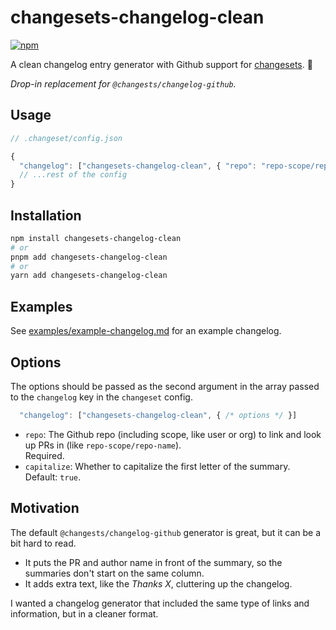 # changesets-changelog-clean

[![npm](https://img.shields.io/npm/v/sort-jsonc.svg)](https://www.npmjs.com/package/changesets-changelog-clean)

A clean changelog entry generator with Github support for [changesets](https://github.com/changesets/changesets). 📝

_Drop-in replacement for `@changests/changelog-github`._

## Usage

```js
// .changeset/config.json

{
  "changelog": ["changesets-changelog-clean", { "repo": "repo-scope/repo-name" }]
  // ...rest of the config
}
```

## Installation

```sh
npm install changesets-changelog-clean
# or
pnpm add changesets-changelog-clean
# or
yarn add changesets-changelog-clean
```

## Examples

See [examples/example-changelog.md](./examples/example-changelog.md) for an example changelog.

## Options

The options should be passed as the second argument in the array passed to the `changelog` key in the `changeset` config.

```js
  "changelog": ["changesets-changelog-clean", { /* options */ }]
```

- `repo`: The Github repo (including scope, like user or org) to link and look up PRs in (like `repo-scope/repo-name`).  
  Required.
- `capitalize`: Whether to capitalize the first letter of the summary.  
  Default: `true`.

## Motivation

The default `@changests/changelog-github` generator is great, but it can be a bit hard to read.

- It puts the PR and author name in front of the summary, so the summaries don't start on the same column.
- It adds extra text, like the _Thanks X_, cluttering up the changelog.

I wanted a changelog generator that included the same type of links and information, but in a cleaner format.
